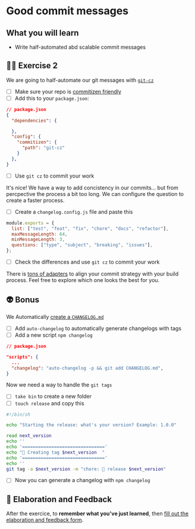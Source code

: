 # Good commit messages

## What you will learn

- Write half-automated abd scalable commit messages

## 👨‍🚀 Exercise 2

We are going to half-automate our git messages with [`git-cz`](https://github.com/commitizen/cz-cli)

- [ ] Make sure your repo is [commitizen friendly](https://github.com/commitizen/cz-cli#making-your-repo-commitizen-friendly)
- [ ] Add this to your `package.json`:

```json
// package.json
{
  "dependencies": {

  },
  "config": {
    "commitizen": {
      "path": "git-cz"
    }
  },
}
```

- [ ] Use `git cz` to commit your work

It's nice! We have a way to add concistency in our commits… but from percpective the process a bit too long. We can configure the question to create a faster process.

- [ ] Create a `changelog.config.js` file and paste this

```javascript
module.exports = {
  list: ["test", "feat", "fix", "chore", "docs", "refactor"],
  maxMessageLength: 64,
  minMessageLength: 3,
  questions: ["type", "subject", "breaking", "issues"],
};
```

- [ ] Check the differences and use `git cz` to commit your work


There is [tons of adapters](https://github.com/commitizen/cz-cli#adapters) to align your commit strategy with your build process. Feel free to explore which one looks the best for you.

## 👽 Bonus

We Automatically [create a `CHANGELOG.md`](https://github.com/expo/expo-cli/blob/master/CHANGELOG.md)

- [ ] Add `auto-changelog` to automatically generate changelogs with tags
- [ ] Add a new script `npm changelog`

```json
// package.json

"scripts": {
  ...
  "changelog": "auto-changelog -p && git add CHANGELOG.md",
}
```

Now we need a way to handle the `git tags`

- [ ] `take bin` to create a new folder
- [ ] `touch release` and copy this

```sh
#!/bin/sh

echo "Starting the release: what's your version? Example: 1.0.0"

read next_version
echo ''
echo '==============================='
echo "🔭 Creating tag $next_version  "
echo '==============================='
echo ''
git tag -a $next_version -m "chore: 🤖 release $next_version"
```

- [ ] Now you can generate a changelog with `npm changelog`

## 🏅 Elaboration and Feedback

After the exercice, to __remember what you've just learned__, then [fill out the elaboration and feedback form](https://airtable.com/shrBuZqOJL5UeLLF1?prefill_Name=GitHub%20102&prefill_Exercice=02).
